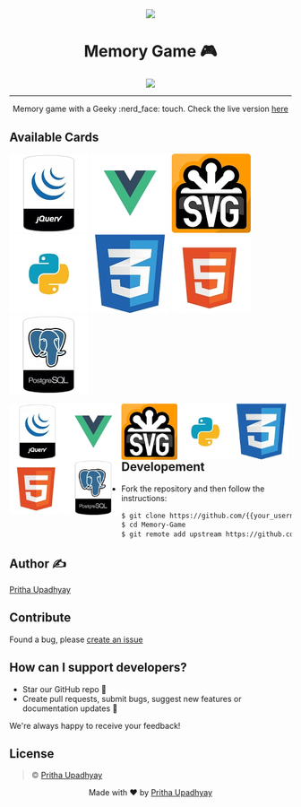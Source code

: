 <p align="center"><img src="image/memory.svg" align="center" width="150"></p>
<h1 align="center"> Memory Game  🎮 </h1>
<p align="center">
  <img href="https://github.com/prithaupadhyay/Memory-Game/blob/master/LICENSE" src="https://img.shields.io/github/license/mashape/apistatus.svg" align="center">
</p>
<hr>
<p align="center"> 
  Memory game with a Geeky :nerd_face: touch.
  Check the live version <a href="https://prithaupadhyay.github.io/Memory-Game/">here</a>
</p>

## Available Cards

![jQuery](https://raw.githubusercontent.com/prithaupadhyay/Memory-Game/master/image/image1.jpg)
![Vue.js](https://raw.githubusercontent.com/prithaupadhyay/Memory-Game/master/image/image2.jpg)
![SVG](https://raw.githubusercontent.com/prithaupadhyay/Memory-Game/master/image/image3.jpg)
![Python](https://raw.githubusercontent.com/prithaupadhyay/Memory-Game/master/image/image4.jpg)
![CSS3](https://raw.githubusercontent.com/prithaupadhyay/Memory-Game/master/image/image5.jpg)
![HTML5](https://raw.githubusercontent.com/prithaupadhyay/Memory-Game/master/image/image6.jpg)
![PostgreSQL](https://raw.githubusercontent.com/prithaupadhyay/Memory-Game/master/image/image7.jpg)

<img src="https://raw.githubusercontent.com/prithaupadhyay/Memory-Game/master/image/image1.jpg" width="100" style="width: 100px; float: left;" />
<img src="https://raw.githubusercontent.com/prithaupadhyay/Memory-Game/master/image/image2.jpg" width="100" style="width: 100px; float: left;" />
<img src="https://raw.githubusercontent.com/prithaupadhyay/Memory-Game/master/image/image3.jpg" width="100" style="width: 100px; float: left;" />
<img src="https://raw.githubusercontent.com/prithaupadhyay/Memory-Game/master/image/image4.jpg" width="100" style="width: 100px; float: left;" />
<img src="https://raw.githubusercontent.com/prithaupadhyay/Memory-Game/master/image/image5.jpg" width="100" style="width: 100px; float: left;" />
<img src="https://raw.githubusercontent.com/prithaupadhyay/Memory-Game/master/image/image6.jpg" width="100" style="width: 100px; float: left;" />
<img src="https://raw.githubusercontent.com/prithaupadhyay/Memory-Game/master/image/image7.jpg" width="100" style="width: 100px; float: left;" />



## Developement
- Fork the repository and then follow the instructions:

```sh
$ git clone https://github.com/{{your_username}}/Memory-Game.git
$ cd Memory-Game
$ git remote add upstream https://github.com/prithaupadhyay/Memory-Game.git
```

## Author ✍️
[Pritha Upadhyay](https://github.com/prithaupadhyay)

## Contribute
Found a bug, please [create an issue](https://github.com/prithaupadhyay/Memory-Game/issues/new)

## How can I support developers?

- Star our GitHub repo 🌟
- Create pull requests, submit bugs, suggest new features or documentation updates 🔧

We're always happy to receive your feedback!

## License

> © [Pritha Upadhyay](https://github.com/prithaupadhyay)

<p align="center"> Made with ❤ by <a href="https://github.com/prithaupadhyay">Pritha Upadhyay</a></p>
